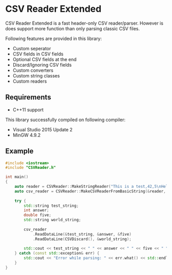 # CSV Reader Extended

CSV Reader Extended is a fast header-only CSV reader/parser. However is does support more function than only parsing classic CSV files.

Following features are provided in this library:

- Custom seperator
- CSV fields in CSV fields
- Optional CSV fields at the end
- Discard/Ignoring CSV fields
- Custom converters
- Custom string classes
- Custom readers

## Requirements ##

- C++11 support

This library successfully compiled on following compiler:

- Visual Studio 2015 Update 2
- MinGW 4.9.2

## Example ##

```cpp
#include <iostream>
#include "CSVReader.h"

int main()
{
    auto reader = CSVReader::MakeStringReader("This is a test,42,5\nHello,World");
    auto csv_reader = CSVReader::MakeCSVReaderFromBasicString(&reader, ',')
    
    try {
        std::string test_string;
        int answer;
        double five;
        std::string world_string;
        
        csv_reader
            .ReadDataLine(&test_string, &answer, &five)
            .ReadDataLine(CSVDiscard(), &world_string);
        
        std::cout << test_string << " " << answer << " " << five << " " << world_string << std::endl;
    } catch (const std::exception& err) {
        std::cout << "Error while parsing: " << err.what() << std::endl;
    }
}
```
